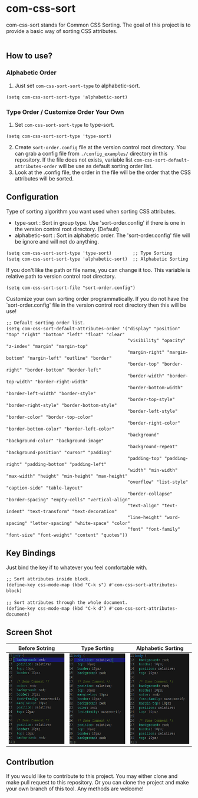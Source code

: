 # com-css-sort #

com-css-sort stands for Common CSS Sorting. The goal of this project
is to provide a basic way of sorting CSS attributes.<br/><br/>


## How to use? ##

### Alphabetic Order ###
1. Just set `com-css-sort-sort-type` to alphabetic-sort.
```
(setq com-css-sort-sort-type 'alphabetic-sort)
```

### Type Order / Customize Order Your Own ###
1. Set `com-css-sort-sort-type` to type-sort.
```
(setq com-css-sort-sort-type 'type-sort)
```
2. Create `sort-order.config` file at the version control root directory.
You can grab a config file from `./config_examples/` directory in this 
repository. If the file does not exists, variable list 
`com-css-sort-default-attributes-order`  will be use as default sorting
order list.
3. Look at the .config file, the order in the file will be the order that
the CSS attributes will be sorted.


## Configuration ##
Type of sorting algorithm you want used when sorting CSS attributes.<br/>
* type-sort : Sort in group type. Use 'sort-order.config' if
there is one in the version control root directory. (Default)<br/>
* alphabetic-sort : Sort in alphabetic order. The 'sort-order.config'
file will be ignore and will not do anything.<br/>
```
(setq com-css-sort-sort-type 'type-sort)        ;; Type Sorting
(setq com-css-sort-sort-type 'alphabetic-sort)  ;; Alphabetic Sorting
```

If you don't like the path or file name, you can change it too. This variable is
relative path to version control root directory.
```
(setq com-css-sort-sort-file "sort-order.config")
```

Customize your own sorting order programmatically. If you do not have the
`sort-order.config' file in the version control root directory then this will be use!
```
;; Default sorting order list.
(setq com-css-sort-default-attributes-order '("display" "position" "top" "right" "bottom" "left" "float" "clear"
                                              "visibility" "opacity" "z-index" "margin" "margin-top" 
                                              "margin-right" "margin-bottom" "margin-left" "outline" "border" 
                                              "border-top" "border-right" "border-bottom" "border-left" 
                                              "border-width" "border-top-width" "border-right-width" 
                                              "border-bottom-width" "border-left-width" "border-style" 
                                              "border-top-style" "border-right-style" "border-bottom-style" 
                                              "border-left-style" "border-color" "border-top-color" 
                                              "border-right-color" "border-bottom-color" "border-left-color" 
                                              "background" "background-color" "background-image" 
                                              "background-repeat" "background-position" "cursor" "padding" 
                                              "padding-top" "padding-right" "padding-bottom" "padding-left" 
                                              "width" "min-width" "max-width" "height" "min-height" "max-height" 
                                              "overflow" "list-style" "caption-side" "table-layout" 
                                              "border-collapse" "border-spacing" "empty-cells" "vertical-align" 
                                              "text-align" "text-indent" "text-transform" "text-decoration" 
                                              "line-height" "word-spacing" "letter-spacing" "white-space" "color" 
                                              "font" "font-family" "font-size" "font-weight" "content" "quotes"))
```


## Key Bindings ##
Just bind the key if to whatever you feel comfortable with.
```
;; Sort attributes inside block.
(define-key css-mode-map (kbd "C-k s") #'com-css-sort-attributes-block)

;; Sort attributes through the whole document.
(define-key css-mode-map (kbd "C-k d") #'com-css-sort-attributes-document)
```

## Screen Shot ##
Before Sotring                                                            |  Type Sorting                                                                |  Alphabetic Sorting  |
:------------------------------------------------------------------------:|:----------------------------------------------------------------------------:|:--------------------:|
<img src="./screenshot/com-css-sort-before.png" with="200" height="245"/> | <img src="./screenshot/com-css-sort-type-sort.png" with="200" height="245"/> | <img src="./screenshot/com-css-sort-alphabetic-sort.png" with="200" height="245"/>


## Contribution ##
If you would like to contribute to this project. You may either
clone and make pull request to this repository. Or you can
clone the project and make your own branch of this tool. Any
methods are welcome!
